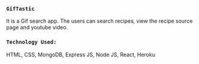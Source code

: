 
### `GifTastic`
It is a Gif search app. The users can search recipes, view the recipe source page and youtube video.

### `Technology Used:`
HTML, CSS, MongoDB, Express JS, Node JS, React, Heroku
